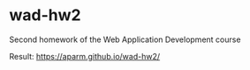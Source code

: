 # wad-hw2
Second homework of the Web Application Development course

Result: https://aparm.github.io/wad-hw2/
